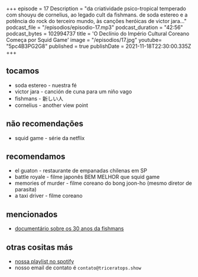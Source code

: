 +++
episode = 17
Description = "da criatividade psico-tropical temperado com shouyu de cornelius, ao legado cult da fishmans. de soda estereo e a potência do rock do terceiro mundo, às canções heróicas de victor jara..."
podcast_file = "/episodios/episodio-17.mp3"
podcast_duration = "42:56"
podcast_bytes = 102994737
title = 'O Declínio do Império Cultural Coreano Começa por Squid Game'
image = "/episodios/17.jpg"
youtube= "5pc4B3PG2G8"
published = true
publishDate = 2021-11-18T22:30:00.335Z
+++

## tocamos
* soda estereo - nuestra fé
* victor jara - canción de cuna para um niño vago
* fishmans - 新しい人
* cornelius - another view point

## não recomendações
* squid game - série da netflix

## recomendamos
* el guaton - restaurante de empanadas chilenas em SP
* battle royale - filme japonês BEM MELHOR que squid game
* memories of murder - filme coreano do bong joon-ho (mesmo diretor de parasita)
* a taxi driver - filme coreano


## mencionados
* [documentário sobre os 30 anos da fishmans](https://fishmans-movie.com/)


## otras cositas más
* [nossa playlist no spotify](https://open.spotify.com/playlist/0UiztKuga6LmTAxWTsUQdw?si=fb96026bc1994d90)
* nosso email de contato é `contato@triceratops.show`
